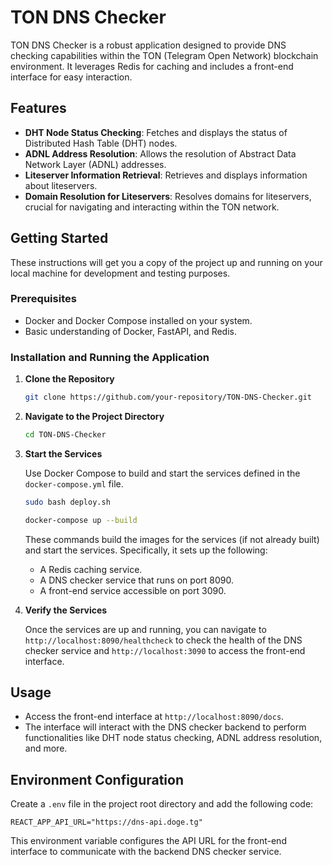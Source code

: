 # TON DNS Checker

TON DNS Checker is a robust application designed to provide DNS checking capabilities within the TON (Telegram Open Network) blockchain environment. It leverages Redis for caching and includes a front-end interface for easy interaction.

## Features

- **DHT Node Status Checking**: Fetches and displays the status of Distributed Hash Table (DHT) nodes.
- **ADNL Address Resolution**: Allows the resolution of Abstract Data Network Layer (ADNL) addresses.
- **Liteserver Information Retrieval**: Retrieves and displays information about liteservers.
- **Domain Resolution for Liteservers**: Resolves domains for liteservers, crucial for navigating and interacting within the TON network.

## Getting Started

These instructions will get you a copy of the project up and running on your local machine for development and testing purposes.

### Prerequisites

- Docker and Docker Compose installed on your system.
- Basic understanding of Docker, FastAPI, and Redis.

### Installation and Running the Application

1. **Clone the Repository**

   ```sh
   git clone https://github.com/your-repository/TON-DNS-Checker.git
   ```

2. **Navigate to the Project Directory**

   ```sh
   cd TON-DNS-Checker
   ```

3. **Start the Services**

   Use Docker Compose to build and start the services defined in the `docker-compose.yml` file.

   ```sh
   sudo bash deploy.sh
   ```

   ```sh
   docker-compose up --build
   ```

   These commands build the images for the services (if not already built) and start the services. Specifically, it sets up the following:

   - A Redis caching service.
   - A DNS checker service that runs on port 8090.
   - A front-end service accessible on port 3090.

4. **Verify the Services**

   Once the services are up and running, you can navigate to `http://localhost:8090/healthcheck` to check the health of the DNS checker service and `http://localhost:3090` to access the front-end interface.

## Usage

- Access the front-end interface at `http://localhost:8090/docs`.
- The interface will interact with the DNS checker backend to perform functionalities like DHT node status checking, ADNL address resolution, and more.

## Environment Configuration

Create a `.env` file in the project root directory and add the following code:

```env
REACT_APP_API_URL="https://dns-api.doge.tg"
```

This environment variable configures the API URL for the front-end interface to communicate with the backend DNS checker service.